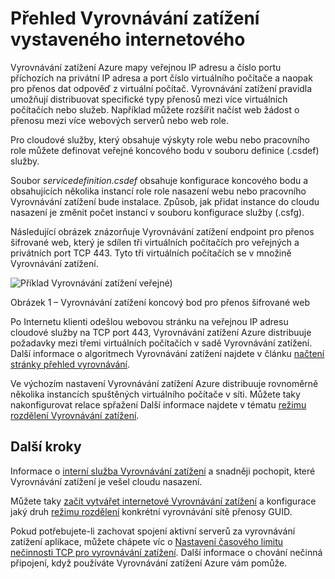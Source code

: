 
<properties
   pageTitle="Internetové přehled Vyrovnávání zatížení | Microsoft Azure "
   description="Přehled pro internetové služby Vyrovnávání zatížení a jeho funkcí. Jak funguje Vyrovnávání zatížení pro Azure pomocí virtuálních počítačích a cloudovým službám."
   services="load-balancer"
   documentationCenter="na"
   authors="sdwheeler"
   manager="carmonm"
   editor="tysonn" />
<tags
   ms.service="load-balancer"
   ms.devlang="na"
   ms.topic="article"
   ms.tgt_pltfrm="na"
   ms.workload="infrastructure-services"
   ms.date="10/24/2016"
   ms.author="sewhee" />


# <a name="internet-facing-load-balancer-overview"></a>Přehled Vyrovnávání zatížení vystaveného internetového

Vyrovnávání zatížení Azure mapy veřejnou IP adresu a číslo portu příchozích na privátní IP adresa a port číslo virtuálního počítače a naopak pro přenos dat odpověď z virtuální počítač. Vyrovnávání zatížení pravidla umožňují distribuovat specifické typy přenosů mezi více virtuálních počítačích nebo služeb. Například můžete rozšířit načíst web žádost o přenosu mezi více webových serverů nebo web role.

Pro cloudové služby, který obsahuje výskyty role webu nebo pracovního role můžete definovat veřejné koncového bodu v souboru definice (.csdef) služby.

Soubor _servicedefinition.csdef_ obsahuje konfigurace koncového bodu a obsahujících několika instancí role role nasazení webu nebo pracovního Vyrovnávání zatížení bude instalace. Způsob, jak přidat instance do cloudu nasazení je změnit počet instancí v souboru konfigurace služby (.csfg).

Následující obrázek znázorňuje Vyrovnávání zatížení endpoint pro přenos šifrované web, který je sdílen tři virtuálních počítačích pro veřejných a privátních port TCP 443. Tyto tři virtuálních počítačích se v množině Vyrovnávání zatížení.

![Příklad Vyrovnávání zatížení veřejné](./media/load-balancer-internet-overview/IC727496.png))

Obrázek 1 – Vyrovnávání zatížení koncový bod pro přenos šifrované web

Po Internetu klienti odešlou webovou stránku na veřejnou IP adresu cloudové služby na TCP port 443, Vyrovnávání zatížení Azure distribuuje požadavky mezi třemi virtuálních počítačích v sadě Vyrovnávání zatížení. Další informace o algoritmech Vyrovnávání zatížení najdete v článku [načtení stránky přehled vyrovnávání](load-balancer-overview.md#load-balancer-features).

Ve výchozím nastavení Vyrovnávání zatížení Azure distribuuje rovnoměrně několika instancích spuštěných virtuálního počítače v síti. Můžete taky nakonfigurovat relace spřažení Další informace najdete v tématu [režimu rozdělení Vyrovnávání zatížení](load-balancer-distribution-mode.md).

## <a name="next-steps"></a>Další kroky

Informace o [interní služba Vyrovnávání zatížení](load-balancer-internal-overview.md) a snadněji pochopit, které Vyrovnávání zatížení je vešel cloudu nasazení.

Můžete taky [začít vytvářet internetové Vyrovnávání zatížení](load-balancer-get-started-internet-arm-ps.md) a konfigurace jaký druh [režimu rozdělení](load-balancer-distribution-mode.md) konkrétní vyrovnávání sítě přenosy GUID.

Pokud potřebujete-li zachovat spojení aktivní serverů za vyrovnávání zatížení aplikace, můžete chápete víc o [Nastavení časového limitu nečinnosti TCP pro vyrovnávání zatížení](load-balancer-tcp-idle-timeout.md). Další informace o chování nečinná připojení, když používáte Vyrovnávání zatížení Azure vám pomůže.
